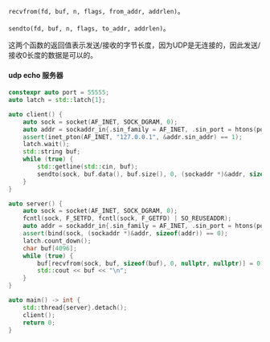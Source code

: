 `recvfrom(fd, buf, n, flags, from_addr, addrlen)`。

`sendto(fd, buf, n, flags, to_addr, addrlen)`。

这两个函数的返回值表示发送/接收的字节长度，因为UDP是无连接的，因此发送/接收0长度的数据是可以的。



#### udp echo 服务器
```cpp
constexpr auto port = 55555;
auto latch = std::latch{1};

auto client() {
    auto sock = socket(AF_INET, SOCK_DGRAM, 0);
    auto addr = sockaddr_in{.sin_family = AF_INET, .sin_port = htons(port)};
    assert(inet_pton(AF_INET, "127.0.0.1", &addr.sin_addr) == 1);
    latch.wait();
    std::string buf;
    while (true) {
        std::getline(std::cin, buf);
        sendto(sock, buf.data(), buf.size(), 0, (sockaddr *)&addr, sizeof(addr));
    }
}

auto server() {
    auto sock = socket(AF_INET, SOCK_DGRAM, 0);
    fcntl(sock, F_SETFD, fcntl(sock, F_GETFD) | SO_REUSEADDR);
    auto addr = sockaddr_in{.sin_family = AF_INET, .sin_port = htons(port), .sin_addr = {INADDR_ANY}};
    assert(bind(sock, (sockaddr *)&addr, sizeof(addr)) == 0);
    latch.count_down();
    char buf[4096];
    while (true) {
        buf[recvfrom(sock, buf, sizeof(buf), 0, nullptr, nullptr)] = 0;
        std::cout << buf << "\n";
    }
}

auto main() -> int {
    std::thread{server}.detach();
    client();
    return 0;
}
```